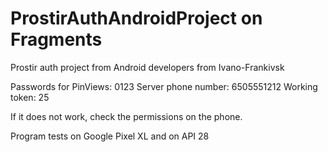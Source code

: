 # ProstirAuthAndroidProject on Fragments
Prostir auth project from Android developers from Ivano-Frankivsk

Passwords for PinViews: 0123
Server phone number: 6505551212
Working token: 25

If it does not work, check the permissions on the phone.

Program tests on Google Pixel XL and on API 28
